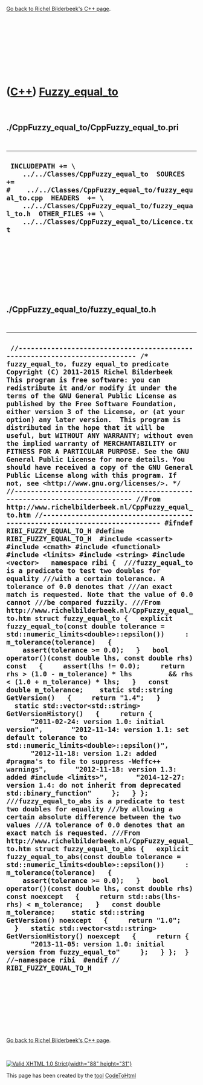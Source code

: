 

[Go back to Richel Bilderbeek's C++ page](Cpp.htm).

 

 

 

 

 

([C++](Cpp.htm)) [Fuzzy\_equal\_to](CppFuzzy_equal_to.htm)
==========================================================

 

./CppFuzzy\_equal\_to/CppFuzzy\_equal\_to.pri
---------------------------------------------

 

  -------------------------------------------------------------------------------------------------------------------------------------------------------------------------------------------------------------------------------------------------------------------
  ` INCLUDEPATH += \     ../../Classes/CppFuzzy_equal_to  SOURCES += #    ../../Classes/CppFuzzy_equal_to/fuzzy_equal_to.cpp  HEADERS  += \     ../../Classes/CppFuzzy_equal_to/fuzzy_equal_to.h  OTHER_FILES += \     ../../Classes/CppFuzzy_equal_to/Licence.txt`
  -------------------------------------------------------------------------------------------------------------------------------------------------------------------------------------------------------------------------------------------------------------------

 

 

 

 

 

./CppFuzzy\_equal\_to/fuzzy\_equal\_to.h
----------------------------------------

 

  --------------------------------------------------------------------------------------------------------------------------------------------------------------------------------------------------------------------------------------------------------------------------------------------------------------------------------------------------------------------------------------------------------------------------------------------------------------------------------------------------------------------------------------------------------------------------------------------------------------------------------------------------------------------------------------------------------------------------------------------------------------------------------------------------------------------------------------------------------------------------------------------------------------------------------------------------------------------------------------------------------------------------------------------------------------------------------------------------------------------------------------------------------------------------------------------------------------------------------------------------------------------------------------------------------------------------------------------------------------------------------------------------------------------------------------------------------------------------------------------------------------------------------------------------------------------------------------------------------------------------------------------------------------------------------------------------------------------------------------------------------------------------------------------------------------------------------------------------------------------------------------------------------------------------------------------------------------------------------------------------------------------------------------------------------------------------------------------------------------------------------------------------------------------------------------------------------------------------------------------------------------------------------------------------------------------------------------------------------------------------------------------------------------------------------------------------------------------------------------------------------------------------------------------------------------------------------------------------------------------------------------------------------------------------------------------------------------------------------------------------------------------------------------------------------------------------------------------------------------------------------------------------------------------------------------------------------------------------------------------------------------------------------------------------------------------------------------------------------------------------------------------------------------------------------------------------------------------------------------------------------------------------------------------------------------------------------------------------------------------------------------------------------
  ` //--------------------------------------------------------------------------- /* fuzzy_equal_to, fuzzy equal_to predicate Copyright (C) 2011-2015 Richel Bilderbeek  This program is free software: you can redistribute it and/or modify it under the terms of the GNU General Public License as published by the Free Software Foundation, either version 3 of the License, or (at your option) any later version.  This program is distributed in the hope that it will be useful, but WITHOUT ANY WARRANTY; without even the implied warranty of MERCHANTABILITY or FITNESS FOR A PARTICULAR PURPOSE. See the GNU General Public License for more details. You should have received a copy of the GNU General Public License along with this program. If not, see <http://www.gnu.org/licenses/>. */ //--------------------------------------------------------------------------- //From http://www.richelbilderbeek.nl/CppFuzzy_equal_to.htm //--------------------------------------------------------------------------- #ifndef RIBI_FUZZY_EQUAL_TO_H #define RIBI_FUZZY_EQUAL_TO_H  #include <cassert> #include <cmath> #include <functional> #include <limits> #include <string> #include <vector>   namespace ribi {  ///fuzzy_equal_to is a predicate to test two doubles for equality ///with a certain tolerance. A tolerance of 0.0 denotes that ///an exact match is requested. Note that the value of 0.0 cannot ///be compared fuzzily. ///From http://www.richelbilderbeek.nl/CppFuzzy_equal_to.htm struct fuzzy_equal_to {   explicit fuzzy_equal_to(const double tolerance = std::numeric_limits<double>::epsilon())     : m_tolerance(tolerance)   {     assert(tolerance >= 0.0);   }   bool operator()(const double lhs, const double rhs) const   {     assert(lhs != 0.0);     return rhs > (1.0 - m_tolerance) * lhs         && rhs < (1.0 + m_tolerance) * lhs;   }   const double m_tolerance;    static std::string GetVersion()   {     return "1.4";   }   static std::vector<std::string> GetVersionHistory()   {     return {       "2011-02-24: version 1.0: initial version",       "2012-11-14: version 1.1: set default tolerance to std::numeric_limits<double>::epsilon()",       "2012-11-18: version 1.2: added #pragma's to file to suppress -Weffc++ warnings",       "2012-11-18: version 1.3: added #include <limits>",       "2014-12-27: version 1.4: do not inherit from deprecated std::binary_function"     };   } };  ///fuzzy_equal_to_abs is a predicate to test two doubles for equality ///by allowing a certain absolute difference between the two values ///A tolerance of 0.0 denotes that an exact match is requested. ///From http://www.richelbilderbeek.nl/CppFuzzy_equal_to.htm struct fuzzy_equal_to_abs {   explicit fuzzy_equal_to_abs(const double tolerance = std::numeric_limits<double>::epsilon())     : m_tolerance(tolerance)   {     assert(tolerance >= 0.0);   }   bool operator()(const double lhs, const double rhs) const noexcept   {     return std::abs(lhs-rhs) < m_tolerance;   }   const double m_tolerance;    static std::string GetVersion() noexcept   {     return "1.0";   }   static std::vector<std::string> GetVersionHistory() noexcept   {     return {       "2013-11-05: version 1.0: initial version from fuzzy_equal_to"     };   } };  } //~namespace ribi  #endif // RIBI_FUZZY_EQUAL_TO_H`
  --------------------------------------------------------------------------------------------------------------------------------------------------------------------------------------------------------------------------------------------------------------------------------------------------------------------------------------------------------------------------------------------------------------------------------------------------------------------------------------------------------------------------------------------------------------------------------------------------------------------------------------------------------------------------------------------------------------------------------------------------------------------------------------------------------------------------------------------------------------------------------------------------------------------------------------------------------------------------------------------------------------------------------------------------------------------------------------------------------------------------------------------------------------------------------------------------------------------------------------------------------------------------------------------------------------------------------------------------------------------------------------------------------------------------------------------------------------------------------------------------------------------------------------------------------------------------------------------------------------------------------------------------------------------------------------------------------------------------------------------------------------------------------------------------------------------------------------------------------------------------------------------------------------------------------------------------------------------------------------------------------------------------------------------------------------------------------------------------------------------------------------------------------------------------------------------------------------------------------------------------------------------------------------------------------------------------------------------------------------------------------------------------------------------------------------------------------------------------------------------------------------------------------------------------------------------------------------------------------------------------------------------------------------------------------------------------------------------------------------------------------------------------------------------------------------------------------------------------------------------------------------------------------------------------------------------------------------------------------------------------------------------------------------------------------------------------------------------------------------------------------------------------------------------------------------------------------------------------------------------------------------------------------------------------------------------------------------------------------------------------------------------------------

 

 

 

 

 

[Go back to Richel Bilderbeek's C++ page](Cpp.htm).



 

[![Valid XHTML 1.0 Strict](valid-xhtml10.png){width="88"
height="31"}](http://validator.w3.org/check?uri=referer)

This page has been created by the [tool](Tools.htm)
[CodeToHtml](ToolCodeToHtml.htm)
